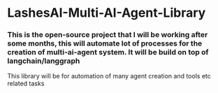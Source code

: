 # LashesAI-Multi-AI-Agent-Library

### This is the open-source project that I will be working after some months, this will automate lot of processes for the creation of multi-ai-agent system. It will be build on top of langchain/langgraph

This library will be for automation of many agent creation and tools etc related tasks
